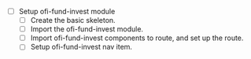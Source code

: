 - [ ] Setup ofi-fund-invest module
    - [ ] Create the basic skeleton.
    - [ ] Import the ofi-fund-invest module. 
    - [ ] Import ofi-fund-invest components to route, and set up the route.   
    - [ ] Setup ofi-fund-invest nav item. 